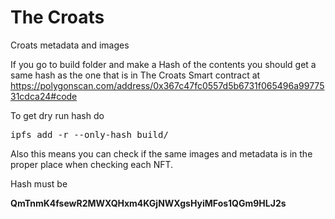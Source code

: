# The Croats
Croats metadata and images

If you go to build folder and make a Hash of the contents you should get a same hash as the one that is in The Croats Smart contract at
https://polygonscan.com/address/0x367c47fc0557d5b6731f065496a9977531cdca24#code

To get dry run hash do <pre>ipfs add -r --only-hash build/</pre>

Also this means you can check if the same images and metadata is in the proper place when checking each NFT.

Hash must be 

**QmTnmK4fsewR2MWXQHxm4KGjNWXgsHyiMFos1QGm9HLJ2s**
